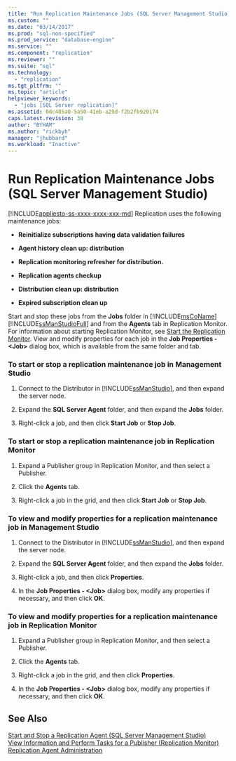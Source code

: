 ```yaml
---
title: "Run Replication Maintenance Jobs (SQL Server Management Studio) | Microsoft Docs"
ms.custom: ""
ms.date: "03/14/2017"
ms.prod: "sql-non-specified"
ms.prod_service: "database-engine"
ms.service: ""
ms.component: "replication"
ms.reviewer: ""
ms.suite: "sql"
ms.technology: 
  - "replication"
ms.tgt_pltfrm: ""
ms.topic: "article"
helpviewer_keywords: 
  - "jobs [SQL Server replication]"
ms.assetid: 0dc485a0-5a50-41eb-a29d-f2b2fb920174
caps.latest.revision: 38
author: "BYHAM"
ms.author: "rickbyh"
manager: "jhubbard"
ms.workload: "Inactive"
---
```

# Run Replication Maintenance Jobs (SQL Server Management Studio)
[!INCLUDE[appliesto-ss-xxxx-xxxx-xxx-md](../../../includes/appliesto-ss-xxxx-xxxx-xxx-md.md)]
  Replication uses the following maintenance jobs:  
  
-   **Reinitialize subscriptions having data validation failures**  
  
-   **Agent history clean up: distribution**  
  
-   **Replication monitoring refresher for distribution.**  
  
-   **Replication agents checkup**  
  
-   **Distribution clean up: distribution**  
  
-   **Expired subscription clean up**  
  
 Start and stop these jobs from the **Jobs** folder in [!INCLUDE[msCoName](../../../includes/msconame-md.md)] [!INCLUDE[ssManStudioFull](../../../includes/ssmanstudiofull-md.md)] and from the **Agents** tab in Replication Monitor. For information about starting Replication Monitor, see [Start the Replication Monitor](../../../relational-databases/replication/monitor/start-the-replication-monitor.md). View and modify properties for each job in the **Job Properties - \<Job>** dialog box, which is available from the same folder and tab.  
  
### To start or stop a replication maintenance job in Management Studio  
  
1.  Connect to the Distributor in [!INCLUDE[ssManStudio](../../../includes/ssmanstudio-md.md)], and then expand the server node.  
  
2.  Expand the **SQL Server Agent** folder, and then expand the **Jobs** folder.  
  
3.  Right-click a job, and then click **Start Job** or **Stop Job**.  
  
### To start or stop a replication maintenance job in Replication Monitor  
  
1.  Expand a Publisher group in Replication Monitor, and then select a Publisher.  
  
2.  Click the **Agents** tab.  
  
3.  Right-click a job in the grid, and then click **Start Job** or **Stop Job**.  
  
### To view and modify properties for a replication maintenance job in Management Studio  
  
1.  Connect to the Distributor in [!INCLUDE[ssManStudio](../../../includes/ssmanstudio-md.md)], and then expand the server node.  
  
2.  Expand the **SQL Server Agent** folder, and then expand the **Jobs** folder.  
  
3.  Right-click a job, and then click **Properties**.  
  
4.  In the **Job Properties - \<Job>** dialog box, modify any properties if necessary, and then click **OK**.  
  
### To view and modify properties for a replication maintenance job in Replication Monitor  
  
1.  Expand a Publisher group in Replication Monitor, and then select a Publisher.  
  
2.  Click the **Agents** tab.  
  
3.  Right-click a job in the grid, and then click **Properties**.  
  
4.  In the **Job Properties - \<Job>** dialog box, modify any properties if necessary, and then click **OK**.  
  
## See Also  
 [Start and Stop a Replication Agent &#40;SQL Server Management Studio&#41;](../../../relational-databases/replication/agents/start-and-stop-a-replication-agent-sql-server-management-studio.md)   
 [View Information and Perform Tasks for a Publisher &#40;Replication Monitor&#41;](../../../relational-databases/replication/monitor/view-information-and-perform-tasks-for-a-publisher-replication-monitor.md)   
 [Replication Agent Administration](../../../relational-databases/replication/agents/replication-agent-administration.md)  
  
  

